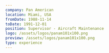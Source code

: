 ```yaml
---
company: Pan American
location: Miami, USA
fromDate: 1988-11-14
toDate: 1991-12-01
position: Supervisor - Aircraft Maintenance
logo: /assets/logos/panam101x100.png
preview: /assets/logos/panam101x100.png
type: experience
---
```

